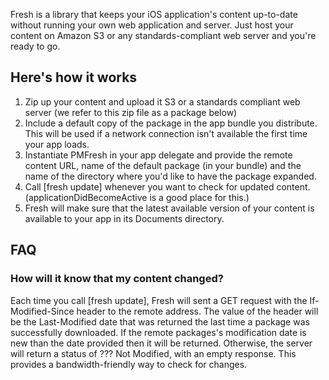 Fresh is a library that keeps your iOS application's content up-to-date without running your own web application and server. Just host your content on Amazon S3 or any standards-compliant web server and you're ready to go.

## Here's how it works

1. Zip up your content and upload it S3 or a standards compliant web server (we refer to this zip file as a package below)
2. Include a default copy of the package in the app bundle you distribute. This will be used if a network connection isn't available the first time your app loads.
3. Instantiate PMFresh in your app delegate and provide the remote content URL, name of the default package (in your bundle) and the name of the directory where you'd like to have the package expanded.
4. Call [fresh update] whenever you want to check for updated content. (applicationDidBecomeActive is a good place for this.)
5. Fresh will make sure that the latest available version of your content is available to your app in its Documents directory.


## FAQ
### How will it know that my content changed?
Each time you call [fresh update], Fresh will sent a GET request with the If-Modified-Since header to the remote address. The value of the header will be the Last-Modified date that was returned the last time a package was successfully downloaded. If the remote packages's modification date is new than the date provided then it will be returned. Otherwise, the server will return a status of ??? Not Modified, with an empty response. This provides a bandwidth-friendly way to check for changes.
